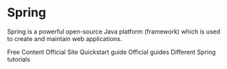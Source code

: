 # Spring

Spring is a powerful open-source Java platform (framework) which is used to create and maintain web applications.

<ResourceGroupTitle>Free Content</ResourceGroupTitle>
<BadgeLink colorScheme='blue' badgeText='Official Site' href='https://spring.io/'>Official Site</BadgeLink>
<BadgeLink colorScheme='blue' badgeText='Official Site' href='https://spring.io/quickstart'>Quickstart guide</BadgeLink>
<BadgeLink colorScheme='blue' badgeText='Official Site' href='https://spring.io/guides'>Official guides</BadgeLink>
<BadgeLink colorScheme='yellow' badgeText='Read' href='https://www.baeldung.com/spring-boot'>Different Spring tutorials</BadgeLink>
